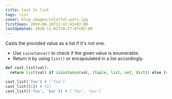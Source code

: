 ```yaml
---
title: Cast to list
tags: list
cover: blog_images/colorful-pots.jpg
firstSeen: 2019-08-20T12:47:43+03:00
lastUpdated: 2020-11-02T19:27:07+02:00
---
```


Casts the provided value as a list if it's not one.

- Use `isinstance()` to check if the given value is enumerable.
- Return it by using `list()` or encapsulated in a list accordingly.

```py
def cast_list(val):
  return list(val) if isinstance(val, (tuple, list, set, dict)) else [val]
```

```py
cast_list('foo') # ['foo']
cast_list([1]) # [1]
cast_list(('foo', 'bar')) # ['foo', 'bar']
```
